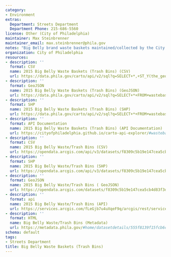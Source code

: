 ```yaml
---
category:
- Environment
extras:
  Department: Streets Department
  Department Phone: 215-686-5560
license: Other (City of Philadelphia)
maintainer: Max Steinbrenner
maintainer_email: max.steinbrenner@phila.gov
notes: "Big Belly brand waste baskets maintained/collected by the City of Philadelphia."
organization: City of Philadelphia
resources:
- description: ''
  format: CSV
  name: 2015 Big Belly Waste Baskets (Trash Bins) (CSV)
  url: https://data.phila.gov/carto/api/v2/sql?q=SELECT+*,+ST_Y(the_geom)+AS+lat,+ST_X(the_geom)+AS+lng+FROM+wastebaskets_big_belly&filename=wastebaskets_big_belly&format=csv&skipfields=cartodb_id
- description: ''
  format: GeoJSON
  name: 2015 Big Belly Waste Baskets (Trash Bins) (GeoJSON)
  url: https://data.phila.gov/carto/api/v2/sql?q=SELECT+*+FROM+wastebaskets_big_belly&filename=wastebaskets_big_belly&format=geojson&skipfields=cartodb_id
- description: ''
  format: SHP
  name: 2015 Big Belly Waste Baskets (Trash Bins) (SHP)
  url: https://data.phila.gov/carto/api/v2/sql?q=SELECT+*+FROM+wastebaskets_big_belly&filename=wastebaskets_big_belly&format=shp&skipfields=cartodb_id
- description: ''
  format: API Documentation
  name: 2015 Big Belly Waste Baskets (Trash Bins) (API Documentation)
  url: https://cityofphiladelphia.github.io/carto-api-explorer/#wastebaskets_big_belly
- description: ''
  format: CSV
  name: 2015 Big Belly Waste/Trash Bins (CSV)
  url: https://opendata.arcgis.com/api/v3/datasets/f8309c5b19e147cea5cb4d83f3d0d85f_0/downloads/data?format=csv&spatialRefId=4326
- description: ''
  format: SHP
  name: 2015 Big Belly Waste/Trash Bins (SHP)
  url: https://opendata.arcgis.com/api/v3/datasets/f8309c5b19e147cea5cb4d83f3d0d85f_0/downloads/data?format=shp&spatialRefId=4326
- description: ''
  format: GeoJSON
  name: 2015 Big Belly Waste/Trash Bins ( GeoJSON)
  url: https://opendata.arcgis.com/datasets/f8309c5b19e147cea5cb4d83f3d0d85f_0.geojson
- description: ''
  format: api
  name: 2015 Big Belly Waste/Trash Bins (API)
  url: https://services.arcgis.com/fLeGjb7u4uXqeF9q/arcgis/rest/services/WasteBaskets_Big_Belly/FeatureServer/0/query?outFields=*&where=1%3D1
- description: ''
  format: HTML
  name: Big Belly Waste/Trash Bins (Metadata)
  url: https://metadata.phila.gov/#home/datasetdetails/555f8139f15fcb6c6ed4414f/representationdetails/556de53bcf0e0dca19464e91/
schema: default
tags:
- Streets Department
title: Big Belly Waste Baskets (Trash Bins)
---
```

